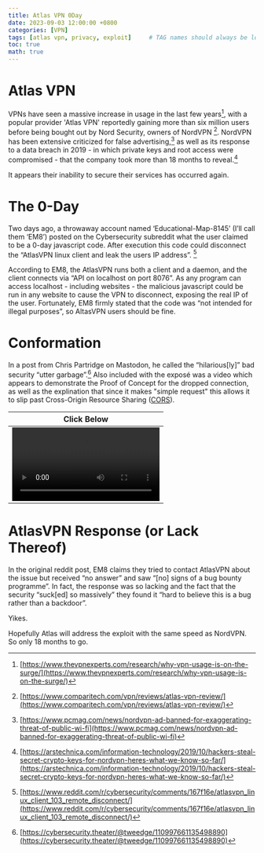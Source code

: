 ```yaml
---
title: Atlas VPN 0Day
date: 2023-09-03 12:00:00 +0800
categories: [VPN]
tags: [atlas vpn, privacy, exploit]     # TAG names should always be lowercase
toc: true
math: true
---
```


# Atlas VPN 
VPNs have seen a massive increase in usage in the last few years[^footnote1], with a popular provider 'Atlas VPN' reportedly gaining more than six million users before being bought out by Nord Security, owners of NordVPN [^footnote2]. NordVPN has been extensive criticized for false advertising,[^footnote3] as well as its response to a data breach in 2019 - in which private keys and root access were compromised - that the company took more than 18 months to reveal.[^footnote4]

It appears their inability to secure their services has occurred again.  

# The 0-Day
Two days ago, a throwaway account named ‘Educational-Map-8145’ (I’ll call them ‘EM8’) posted on the Cybersecurity subreddit what the user claimed to be a 0-day javascript code.  After execution this code could disconnect the “AtlasVPN linux client and leak the users IP address”. [^footnote5] 

According to EM8, the AtlasVPN runs both a client and a daemon, and the client connects via “API on localhost on port 8076”. As any program can access localhost -  including websites - the malicious javascript could be run in any website to cause the VPN to disconnect, exposing the real IP of the user. Fortunately, EM8 firmly stated that the code was “not intended for illegal purposes”, so AltasVPN users should be fine.

# Conformation 
In a post from Chris Partridge on Mastodon, he called the “hilarious[ly]” bad security “utter garbage”.[^footnote7]  Also included with the exposé was a video which appears to demonstrate the Proof of Concept for the dropped connection, as well as the explination that since it makes "simple request" this allows it to slip past Cross-Origin Resource Sharing ([CORS](https://developer.mozilla.org/en-US/docs/Web/HTTP/CORS)). 

| Click Below |
| --- | 
| ![Proof of Concept - Click here to View](https://media.infosec.exchange/infosecmediaeu/cache/media_attachments/files/110/997/661/288/787/693/original/a209c146534a35a3.mp4) | 


# AtlasVPN Response (or Lack Thereof)
In the original reddit post, EM8 claims they tried to contact AtlasVPN about the issue but received “no answer” and saw “[no] signs of a bug bounty programme”. In fact, the response was so lacking and the fact that the security “suck[ed] so massively” they found it “hard to believe this is a bug rather than a backdoor”. 

Yikes.

Hopefully Atlas will address the exploit with the same speed as NordVPN. So only 18 months to go.

[^footnote1]: [https://www.thevpnexperts.com/research/why-vpn-usage-is-on-the-surge/](https://www.thevpnexperts.com/research/why-vpn-usage-is-on-the-surge/)
[^footnote2]: [https://www.comparitech.com/vpn/reviews/atlas-vpn-review/](https://www.comparitech.com/vpn/reviews/atlas-vpn-review/)
[^footnote3]: [https://www.pcmag.com/news/nordvpn-ad-banned-for-exaggerating-threat-of-public-wi-fi](https://www.pcmag.com/news/nordvpn-ad-banned-for-exaggerating-threat-of-public-wi-fi)
[^footnote4]: [https://arstechnica.com/information-technology/2019/10/hackers-steal-secret-crypto-keys-for-nordvpn-heres-what-we-know-so-far/](https://arstechnica.com/information-technology/2019/10/hackers-steal-secret-crypto-keys-for-nordvpn-heres-what-we-know-so-far/)
[^footnote5]: [https://www.reddit.com/r/cybersecurity/comments/167f16e/atlasvpn_linux_client_103_remote_disconnect/](https://www.reddit.com/r/cybersecurity/comments/167f16e/atlasvpn_linux_client_103_remote_disconnect/)
[^footnote7]: [https://cybersecurity.theater/@tweedge/110997661135498890](https://cybersecurity.theater/@tweedge/110997661135498890)
